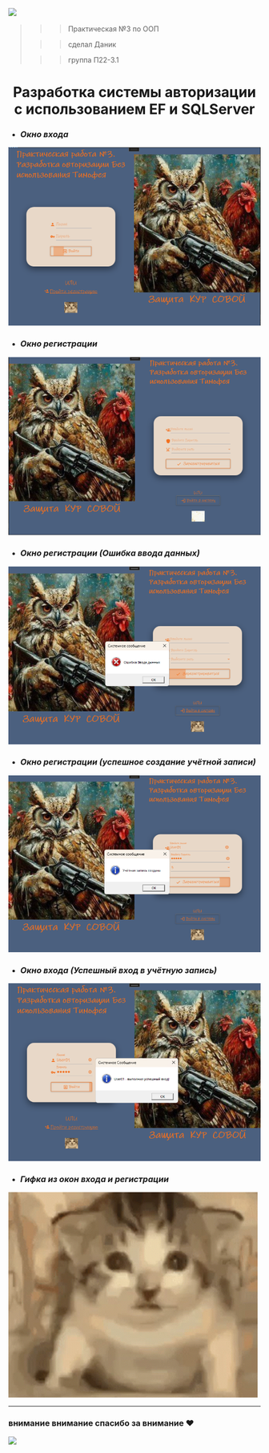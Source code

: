 ![](https://i.pinimg.com/originals/66/dc/5e/66dc5e80ba5890783167359c7d9136f7.gif)

>>> Практическая №3 по ООП 
> 
> >>сделал Даник
> 
> >>группа П22-3.1

# <center> Разработка системы авторизации с использованием EF и SQLServer</center>




+ ### *Окно входа*

![](https://github.com/reretel/Proect_2_gif/blob/master/scr/1.png)


+ ### *Окно регистрации*

![](https://github.com/reretel/Proect_2_gif/blob/master/scr/2.png)


+ ### *Окно регистрации (Ошибка ввода данных)*

![](https://github.com/reretel/Proect_2_gif/blob/master/scr/3.png)


+ ### *Окно регистрации (успешное создание учётной записи)*

![](https://github.com/reretel/Proect_2_gif/blob/master/scr/4.png)


+ ### *Окно входа (Успешный вход в учётную запись)*

![](https://github.com/reretel/Proect_2_gif/blob/master/scr/5.png)


+ ### *Гифка из окон входа и регистрации*

![](https://github.com/reretel/Proect_2_gif/blob/master/scr/Main_cat.gif)

------------------------------------------------------------------------------

### внимание внимание спасибо за внимание ❤️

![](https://i.pinimg.com/originals/ca/27/92/ca2792dbfb93b4c04c503faeee8d966e.gif)



















